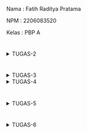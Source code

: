 Nama    : Fatih Raditya Pratama

NPM     : 2206083520

Kelas   : PBP A
#
<details>
<summary>TUGAS-2</summary>
1.  
Membuat proyek baru di Django:  

-pertama bikin directory baru  

-nyalakan virtual environment di directory dan masukkan requirements.txt yang berisi
requirements yang dibutuhkan  

-install semua lewat pip install  

-menjalankan command "python manage.py startapp ('app name')"di directory  

-tambahkan 'app name'(disini namanya 'main') di installed_apps dalam settings.py direktori project  

-Setelah itu kita akan mmebuat directory templates dalam directory 'main' dan akan menambahkan
main.html ke dalamnya  

-Untuk membuat models, kita bisa melakukan:  
```python
class Product(models.Model):
    name = models.CharField(max_length=255)
    amount = models.IntegerField()
    description = models.TextField()
```


untuk name, amount, dan description, pakai field yang sesuai, untuk
models.Model adalah kelas dasar yang digunakan untuk mendefinisikan model dalam Django.
Tidak lupa setelah ini kita perlu migrasi model data ini  untuk mengubah struktur tabel basis data 
sesuai dengan perubahan model yang didefinisikan dalam kode, kita bisa melakukan migrasi dengan cara:

python manage.py makemigrations ---> makemigrations menciptakan berkas migrasi yang berisi perubahan model yang belum diaplikasikan ke dalam basis data

diikuti dengan

python manage.py migrate ---> migrate mengaplikasikan perubahan model yang ada di basis data

-Setelah pembuatan model dan migrasi model selesai, kita bisa membuat function di views untuk di return ke html kita dengan cara:
```python
def show_main(request):
    context = {
        'name': 'Fatih Raditya Pratama',
        'class': 'PBP A',
    }

    return render(request, "main.html", context)

```

-Kita bisa melakukan routing ke main.html dengan cara:
```python
from django.urls import path, include
from main.views import show_main

app_name = 'main'

urlpatterns = [
    path('', show_main, name='show_main'),
    path('main/',include('main.urls'))
]
```
path 'main/' akan mengarahkan ke urls.py di directory main

-Setelah semua ini selesai, kita tinggal commit dan push ke repository github dan hubungkan ke adaptable

2.
![BAGAN-WebBasedDjangoApp!](PBP-Tugas2.png)

-Jadi, saat client melakukan request, dan jika valid diterima oleh web server, dan
diturunkan ke Django
-Django menentukan URL
-URL akan menentukan view mana yang dipilih
-view akan mengambil model
-models tersebut digunakan view untuk diteruskan ke template(html)
-template(html) diteruskan dan ditampilkan ke pengguna

3.
Venv(Virtual Environment), berguna untuk menjalankan project dengan dependencies yang berbeda-beda dalam
satu sistem operasi yang sama.


4. 
Perbedaan MVC, MVT, dan MVVM
-MVC(Model-View-Controller)
-MVT(Model-View-Template)
-MVVM(Model-View-Viewmodel)
Pada ketiga ini, model dan view itu sama, model untuk mengelola data aplikasi dan
view adalah bagian yang mengatur bagaimana data dari model ditampilkan ke user.

-Pada MVC, Controller bertanggung jawab untuk menerima input dari user dan mengupdate
view dan model
-Pada MVT, Template bertanggung jawab untuk menampilkan hasil kepada user (biasanya html)
-Pada MVVM, ViewModel bertanggung jawab untuk menghubungkan view dan model, jadi kayak
semacam gabungan antara view dan model

P.S
Selain 2 tes di tests.py saya menambahkan satu test lagi
</details>

#
<details>
<summary>TUGAS-3</summary>


1.
Perbedaan form POST dan form GET pada Django:

POST
Metode POST mengirimkan data sebagai bagian dari permintaan HTTP, yang tidak terlihat di URL

GET
Metode GET bundling data menjadi string yang nantinya akan ditampilkan pada URL.

Sumber:
https://docs.djangoproject.com/en/4.2/topics/forms/#:~:text=GET%20and%20POST%20are%20typically,the%20state%20of%20the%20system.

2.
HTML vs XML vs Json

HTML: HTML memiliki elemen khusus dan atribut yang digunakan untuk menentukan struktur dan tampilan konten web, jadi biasanya digunakan untuk halaman web, html juga bisa diubah tampilannya dengan menggunakan CSS dan Javascript.

XML: Dokumen XML membentuk struktur seperti tree yang dimulai dari root, lalu branch, hingga berakhir pada leaves. Dokumen XML harus mengandung sebuah root element yang merupakan parent dari elemen lainnya. XML memungkinkan penggunaan karakteristik khusus dan definisi dari dokumen karena XML didesain menjadi self-descriptive, kita bisa paham apa yang ada di XML dengan membaca XML nya. XML lebih mudah dibaca bagi orang awam.

Json: Json merupakan pasangan *key* *value* pair seperti dictionary pada Python dan map di Java, Json akan lebih sulit dipahami bagi orang awam yang melihat tapi pasti akan lebih mudah dipahami bagi pengembang karena Json merupakan turunan dari Javascript.

3.
Kenapa Json sering digunakan?

Json adalah turunan dari Javascript sehingga orang-orang yang berpangalaman dengan Javascript tentunya akan lebih suka menggunakan Json, dan karena Javascript juga banyak yang pakai, pasti yang pakai Json juga banyak. Selain itu, Json dinilai *lightweight*.

4.
-Making Forms

Untuk membuat forms pertama kita buat file forms.py di main aplikasi, kita bisa menggunakan
ModelForm dari Django dan import Product dari models yang ada di main, setelah itu, kita bisa
assign model=Product untuk menyimpan objek yang dibuat di form menjadi objek Product. Setelah itu
kita akan menambahkan fields yang telah kita buat di models yaitu name,price, dan description.

Setelah membuat forms.py kita bisa menambahkan method create_product di views untuk menambahkan
product yang kita buat di form ketika kita submit form-nya. kita declare form = ProductForm(request.POST or None) 
untuk membuat ProductForm berdasarkan input user di request.POST. Setelah itu, kita bisa cek apakah form nya
sudah valid atau belum dan kita simpan. Kita juga bisa gunakan HTTPResponseRedirect untuk redirect setelah data form
berhasil di simpan. 

Setelah itu, kita bisa menambahkan products nya di fungsi show_main yang ada di views untuk menampilkannya. Dan juga
kita harus menambahkan fungsi create_product di urls.py dan menambahkan path untuk menuju halaman form pembuatan product.
Setelah itu barulah kita buat halaman html nya.

2&3.  

-Menambahkan fungsi di views untuk Show HTML, XML, JSON, XML by ID, dan JSON by ID  

-Menambahkan routing  

-HTML:  

fungsi untuk show HTML sudah ada dari tugas sebelumnya yaitu show_main yang akan menggunakan fungsi render untuk mengambil 3 argumen yaitu context, request, dan main.html yang nantinya akan di render di satu main.html

-XML:  

Untuk mengembalikan data dalam bentuk XML kita bisa menggunakan serializer dan HTTPResponse, serializer digunakan untuk
mengubah/transalasi objek menjadi XML, lalu kita akan membuat fungsi show_xml yang akan return HTTPResponse untuk menampilkan
objek dalam bentuk xml
```python
return HttpResponse(serializers.serialize("xml", data), content_type="application/xml")
```
HTTPResponse berguna untuk mengembalikan menjadi laman yang bisa dilihat, setelah ini tidak lupa kita akan menambahkan path di
urls.py untuk menampilkan laman dalam fomat xml
```python
path('xml/', show_xml, name='show_xml'),
```
-JSON:  

Untuk JSon juga sama, menggunakan serializer dan HTTPResponse dan tidak lupa menambahkan path di urls.py untuk show dalam format
json, bentuk return dan path nya hanya tinggal diganti dengan json
```python
return HttpResponse(serializers.serialize("json", data), content_type="application/json")
```
ini routing nya
```python
path('json/', show_json, name='show_json'),
```
-XML & Json by ID:  

Sekarang untuk return data berdasarkan ID dalam XML dan Json kita bisa menambahkan variabel baru seperti ini.
```python
data = Product.objects.filter(pk=id)
```
Yang akan menyimpan hasil query dari data dengan id tertentu. Setelah itu barulah kita return seperti biasa
menggunakan HTTPResponse dan juga serializer, xml untuk format xml dan json untuk format json(sama seperti sebelum-sebelumnya). Tidak lupa kita akan menambahkan routing di urls.py, sama seperti sebelumnya:
```python
path('xml/<int:id>/', show_xml_by_id, name='show_xml_by_id'),

path('json/<int:id>/', show_json_by_id, name='show_json_by_id'),
```

Seperti di atas.

Screenshot Postman

![ScreenshotPostmanHTML!](PBP-Tugas3-1.png)
![ScreenshotPostmanXML!](PBP-Tugas3-2.png)
![ScreenshotPostmanJSON!](PBP-Tugas3-3.png)
![ScreenshotPostmanXMLByID!](PBP-Tugas3-4.png)
![ScreenshotPostmanJsonByID!](PBP-Tugas3-5.png)

Function untuk show jumlah barang yang ada:

Kita bisa import fungsi sum yang ada dari library django dan aggregate, fungsi sum berguna untuk
menjumlahkan numericalField, integer, float, dsb. Aggregate sendiri adalah method yang diperlukan
jika ingin menggunakan fungsi-fungsi seperti Sum, Avg, Count, Max, Min, dll. Ini semua karena
Sum, Avg, Count, Max, Min, dll itu adalah bagian dari aggregate functions yang membutuhkan aggregate
method. Berikut adalah code nya:
```python
def show_main(request):
    ...
    total_amount = products.aggregate(Sum('amount'))['amount__sum']

    context = {
        ....
        'totalAmount': total_amount,
    }

    return render(request, "main.html", context)
```
#
</details>
<details>
<summary>TUGAS-4</summary>

##
Register:

Dengan memanfaatkan UserCreationForm bawaan, kita bisa membuat tampilan html baru dan akan lakukan routing ke page tersebut, lalu dengan fungsi register di views.py dengan query berdasarkan input user di {request.POST} dan pada akhirnya akan return kembali ke main

```python
def register(request):
    form = UserCreationForm()

    if request.method == "POST":
        form = UserCreationForm(request.POST)
        if form.is_valid():
            form.save()
            messages.success(request, 'Your account has been successfully created!')
            return redirect('main:login')
    context = {'form':form}
    return render(request, 'register.html', context)
```
###
Login:

Membuat login page, kita perlu membuat suatu fungsi lagi di views.py dan akan memanfaatkan {authenticate} dan {login} dari library django, authenticate(request, username=username, password=password) digunakan untuk melakukan autentikasi pengguna berdasarkan username dan password yang diterima dari permintaan (request) yang dikirim oleh pengguna saat login. Setelah itu, kita akan buat page login.html tidak lupa dengan routing, login.html adalah sarana untuk user login dan kita akan restriksi page main dengan cara menambahkan 
```python
@login_required(login_url='/login')
```
pada fungsi show_main agar mengarahkan page ke login.html, jadi user harus login untuk melihat page main.
###
Logout:

Untuk logout, kita bisa memanfaatkan logout dari django, user akan logout berdasarkan input user dan jika logout akan kembali ke page login.
```python
def logout_user(request):
    logout(request)
    return redirect('main:login')
```
Untuk input dari user sendiri kita bisa menambahkan button logout di main.html
###
Dummy Account:

Membuat dummy account, kita bisa menggunakan fitur register yang sudah dibuat sebelumnya, saya akan membuat dua dummy account masing-masing bernama bader dan franku. Masing-masing dengan tiga data unique.
####
bader:

Akun bader berisi tiga item: HG 1/144 MS-06s Char's Zaku-II, HG 1/144 MS-05s Char's Zaku-I, dan 1/100 Full-Mechanics Gundam Aerial 

franku:

Akun franku berisi tiga item: PG RX 0 1/60 Unicorn Gundam, PG 1/60 GN-001 Gundam Exia, dan PG MS-06 F 1/60 Zaku II
###
Menghubungkan model item dengan user:

Hal ini dilakukan supaya setiap account punya item-item unik tersendiri yang berbeda dengan akun lain. Untuk melakukan ini, kita bisa menambahkan model user di models.py directory main, lalu tambahkan di class product,
```python
class Product(models.Model):
    user = models.ForeignKey(User, on_delete=models.CASCADE)
    ...
```
Jadi, sebuah product akan terasosiasi dengan seorang user dengan suatu ForeignKey. Setelah itu, pada fungsi create_product di views.py bisa kita edit menjadi;
```python
def create_product(request):
 form = ProductForm(request.POST or None)

 if form.is_valid() and request.method == "POST":
     product = form.save(commit=False)
     product.user = request.user
     product.save()
     return HttpResponseRedirect(reverse('main:show_main'))
 ...
```
param commit=false berguna untuk mencegah Django untuk tidak langsung menyimpan objek yang dibuat ke dalam database, jadi objek tersebut bisa dimodifikasi dahulu sebelum disimpan. Pada kasus ini, kita akan mengisi field user dengan objek User dari return value request.user yang sedang terotorisasi untuk menandakan bahwa objek tersebut dimiliki oleh pengguna yang sedang login.
###
User details and cookies:

Untuk menambahkan detail seperti siapa yang sedang login, kita bisa menambahkan di context fungsi show_main seperti ini:
```python
def show_main(request):
    products = Product.objects.filter(user=request.user)

    context = {
        'name': request.user.username,
    ...
...
```
Dimana request.user.username akan me return username dari user yang sedang login. Untuk cookies sendiri, seperti last login nya kapan, kita bisa menambahkan di login_user;
```python
...
if user is not None:
    login(request, user)
    response = HttpResponseRedirect(reverse("main:show_main")) 
    response.set_cookie('last_login', str(datetime.datetime.now()))
    return response
...
```
Jadi dengan penambahan cookie last login, kita akan menyimpan string berupa datetime dari saat user tersebut login, dan untuk menampilkannya di main, kita tinggal menambahkan seperti di context views.py dan tampilkan di main di bawah tombol logout seperti ini;
```python
context = {
    'name': 'Pak Bepe',
    'class': 'PBP A',
    'products': products,
    'last_login': request.COOKIES['last_login'],
}
```
```html
...
<h5>Sesi terakhir login: {{ last_login }}</h5>
...
```
Oh iya, tidak lupa, kita juga akan delete cookie last_login saat logout, kita bisa menambahkan seperti ini di fungsi logout_user;
```python
response.delete_cookie('last_login')
```
##
###
Apa itu Django UserCreationForm?

Django UserCreationForm adalah impor formulir bawaan yang memudahkan pembuatan formulir pendaftaran pengguna dalam aplikasi web. Dengan formulir ini, pengguna baru dapat mendaftar dengan mudah di situs web Anda tanpa harus menulis kode dari awal. Tapi kekurangan dari UserCreationForm ini adalah adanya keterbatasan dalam kustomisasi UI dan tidak suitable untuk penggunaan yang lebih kompleks.
###
Apa perbedaan antara autentikasi dan otorisasi dalam konteks Django, dan mengapa keduanya penting?

Authentication adalah proses untuk mengetahui siapa ini, siapa yang sedang menggunakan, contoh dari authentication adalah login. Tujuan dari adanya authentication adalah untuk memastikan sang pengguna adalah orang yang di klaim.

Authorization adalah proses verifikasi untuk memastikan apakah kita punya akses terhadap sesuatu. Jika tidak ada authorization, maka pengguna random bisa saja menghapus sesuatu yang penting milik pengguna tertentu.

Keduanya ini sangatlah penting karena dua ini adalah dasar konsep keamanan aplikasi web.
###
Cookies?

Cookies adalah data kecil yang disimpan pada perangkat pengguna oleh browser web sebagai respons atas permintaan dari server web. Data ini dapat berupa informasi singkat, seperti pengenal sesi, preferensi pengguna, atau informasi lainnya yang diperlukan oleh aplikasi web. Cookies memungkinkan aplikasi web untuk menyimpan informasi di perangkat pengguna dan mengaksesnya kembali di masa mendatang. Cookies pada django pada dasarnya juga melakukan hal yang sama.
###
Apakah penggunaan cookies aman secara default dalam pengembangan web, atau apakah ada risiko potensial yang harus diwaspadai?

Walaupun cookies adalah hal yang umum dalam sebuah aplikasi web, tapi kita harus tetap waspada karena cookies bisa saja melanggar hak privasi kita dan mengambil data-data pribadi tanpa izin.
</details>

#
<details>
<summary>TUGAS-5</summary>

##
Pertama kita menambahkan bootstrap, CSS, dan JS,setelah itu, saya menambahkan navbar pada main
```html
<nav class="navbar navbar-expand-lg navbar-dark bg-dark">
        <div class="container-fluid">
            <a class="navbar-brand" href="#">Welcome, {{name}}</a>
            <a style = "border-color: darkgrey; border-style: solid; padding: 0.01 rem; border-width: 5px;" href="{% url 'main:logout' %}">
                <button>
                    Logout
                </button>
            </a>
        </div>
    </nav>
```
di sini navbar saya memiliki brand yang berisi sapaan pada username, lalu ada button 'Logout' yang akan menggiring user ke fungsi logout.

Selanjutnya, saya mengubah tampilan pada main.html menggunakan card, dan utk objek terakhir, akan diberi warna berbeda dari card sebelumnya
```html
 <div class="row">
        {% for product in products %}
            <div class="col-md-4 mb-3{% if forloop.last %} last-card{% endif %}">
                <div class="card custom-card{% if forloop.last %} last-product-card{% endif %}">
                    <div class="card-body">
                        <h5 class="card-title">{{ product.name }}</h5>
                        <p class="card-text">Amount: {{ product.amount }}</p>
                        <p class="card-text"> Description:<br>
                            {{ product.description|linebreaks }}</p>
                        <p class="card-text">Price: ${{ product.price }}</p>
                        <a href="{% url 'main:edit_product' product.pk %}" class="btn btn-primary btn-sm">Edit</a>
                        <a href="{% url 'main:delete_product' product.pk %}" class="btn btn-danger btn-sm">Delete</a>
                    </div>
                </div>
            </div>
        {% endfor %}
    </div>
    <style>
        .last-product-card {
            background-color: khaki; /* Specify the desired background color */
        }
    </style>
```
Pada saat melakukan looping, saya menambahkan kondisi if loop.last maka last nya menjadi last-product-card yang saya atur background color nya jadi berbeda

Selain di main, saya juga menambahkan navbar pada create_product
```html
{% extends 'base.html' %} 

{% block content %}
<nav class="navbar navbar-expand-lg navbar-dark bg-dark">
    <div class="container-fluid">
        <a class="navbar-brand" href="{% url 'main:show_main' %}">Back to main</a>
        <a href="{% url 'main:logout' %}">
            <button>
                Logout
            </button>
        </a>
    </div>
</nav>
<h1>What would you like to add today?</h1>

<form method="POST">
    {% csrf_token %}
    <table>
        {{ form.as_table }}
        <tr>
            <td></td>
            <td>
                <input type="submit" value="Add Product"/>
            </td>
        </tr>
    </table>
</form>

{% endblock %}
```
Pada brand navbar yang isinya 'back to main' saya menambahkan url utk kembali ke main, jadi tidak hanya sekedar label, jika user click navbar brand, mereka akan dikembalikan ke main. Satu lagi, saya menambahkan 'price' di models karena sepertinya diperlukan.
<br>
PERTANYAAN
1. Selectors

-Element selector:
Memungkinkan utk mengubah properti utk semua elemen yang memiliki tag HTML yang sama
Ini biasanya digunakan kalau kita ingin apply style yang sama utk satu elemen di website kita

-ID selector:
Selector menggunakan id, id unique utk satu halaman web, id dapat ditambahkan pada template HTML
Id selector digunakan jika kita ingin apply suatu style spesifik ke satu halaman

-Class selector:
Class selector memungkinkan utk mengelompokkan elemen dengan karakteristik sama
Jadinya class selector digunakan jika kita ingin apply suatu style utk sekelompok elemen dengan karakteristik sama

2. Margin and Padding

Margin: ruang di luar elemen, digunakan utk mengatur jarak di luar, jadi ga keliatan numpuk atau terlalu berdempetan

Padding: padding digunakan untuk membatasi konten dalam elemen, seperti batas ujung paragraf di word, ga sampai di pinggir kertas nya

3. Bootstrap vs Tailwind

Bootstrap sudah memiliki elemen siap pakai, jadi utk komponen-komponen sudah di pre-design oleh bootstrap, 

Tailwind adalah framework utility-first, yang berarti itu memberikan banyak utility classes yang dapat langsung digunakan di HTML untuk membangun desain. Lebih banyak fokus pada penggunaan kelas yang menggambarkan apa yang ingin dicapai, bukan penggunaan komponen

Jadi, bootstrap digunakan jika kita perlu bekerja cepat, karena komponen-komponen sudah di pre-design oleh bootstrap, sedangkan utk Tailwind, itu bagus jika kita ingin benar2 kustomisasi secara bebas dan tidak terikat pada suatu hal spesifik.
</br>
</details>

#
<details>
<summary>TUGAS-6</summary>

##
<br>
1.

*Perbedaan Synchronous dan Asynchronous Programming:*

*Synchronous*
Synchronous Programming berarti program berjalan per satu waktu, artinya program akan menunggu satu tugas selesai sebelum menjalankan tugas yang lain, jika ada tugas yang memakan waktu, program akan berhenti dan menjalankan tugas tersebut sampai selesai sebelum lanjut ke eksekusi berikutnya.

*Asynchronous*
Asynchronous programming, tugas-tugas dieksekusi secara mandiri, jadi tidak menghalangi eksekusi tugas lain, ini memungkinkan program melakukan suatu multi-tasking dan meningkatkan efisiensi dari program.
</br>

##
<br>
2.

*Paradigma Event-driven Programming*

Even-driven programming berarti bahwa alur eksekusi dari program ditentukan oleh event yang terjadi pada program, dalam AJAX, sering digunakan untuk mengatasi interaksi secara _asynchronous_. Jadi, misalkan seorang user klik suatu button, mencari sesuatu di search bar, membuka menu tertentu, login, logout, itu semua merupakan bagian dari event-driven programming, contohnya dalam tugas kali ini adalah _'button-add'_ yang menerapkan '_.onclick_'.

```javascript
document.getElementById("button_add").onclick = addProduct
```
*.onclick* di sini menandakan terjadinya sebuah event click di button-add.
</br>

##
<br>
3.

*Penerapan Asynchronous Programming pada AJAX*

Seperti yang dijelaskan di awal, bahwa _asynchronous_ programming adalah sebuah cara programming yang membuat program berjalan lebih efisien karena tidak harus melakukan tugas-tugas secara bergantian di satu waktu, tetapi bisa melakukan banyak tugas pada satu waktu.

Dalam AJAX, kita bisa menerapkan hal ini untuk membuat pengguna tidak perlu melakukan _refresh_ pada halaman setiap kali ada _update_ informasi. Jadi, _asynchronous_ dalam AJAX memungkinkan untuk mengirim permintaan kepada server secara _asynchronous_ sehingga memungkinkan pengguna tidak terhenti selama pengiriman data.
</br>

##
<br>
4.

**Mengambil Item as JSon dan menambahkan product dengan AJAX**

Ini dibutuhkan supaya kita bisa menggunakan Json utk AJAX
```JS
def get_product_json(request):
    product_item = Product.objects.all()
    return HttpResponse(serializers.serialize('json', product_item))

@csrf_exempt
def add_product_ajax(request):
    if request.method == 'POST':
        name = request.POST.get("name")
        amount = request.POST.get("amount")
        price = request.POST.get("price")
        description = request.POST.get("description")
        user = request.user

        new_product = Product(name=name, amount=amount,price=price, description=description, user=user)
        new_product.save()

        return HttpResponse(b"CREATED", status=201)

    return HttpResponseNotFound()
```
di atas adalah 2 function utk mendapatkan product as json dan menambahkan product dgn AJAX

**Cards jadi AJAX**
```JS
 productsJson.forEach((item) => {
    //ini gatau knp tapi url nya harus diginiin baru bisa
    const urlEdit = "{% url 'main:edit_product' id=1 %}".replace(/1/, item.pk.toString())
    const urlDel = "{% url 'main:delete_product' id=1 %}".replace(/1/, item.pk.toString())
    const urlIncr = "{% url 'main:increment_product' id=1 %}".replace(/1/, item.pk.toString())
    const urlDecr = "{% url 'main:decrement_product' id=1 %}".replace(/1/, item.pk.toString())
    //g utk ganti semua kemunculan \n, bukan cuma satu doang,/ adalah karakter awal untuk memulai ungkapan reguler, 
    //\n adalah karakter newline yang ingin diganti, dan g adalah modifikasi yang menunjukkan bahwa kita ingin menggantikan 
    //semua kemunculan karakter newline dalam string, bukan hanya yang pertama.
    const formattedDescription = item.fields.description.replace(/\n/g, '<br>');
    htmlString += ` 
    <div class="col-md-auto mb-auto">
        <div class="card custom-card">
            <div class="card-body">
                <h5 class="card-title">${ item.fields.name }</h5>
                <p class="card-text">Amount: ${ item.fields.amount }</p>
                <p class="card-text"> Description:<br>
                    ${ formattedDescription }</p>
                <p class="card-text">Price:  $${ item.fields.price }</p>    
                <a href="${urlEdit}" class="btn btn-primary btn-sm">Edit</a>
                <a href="${urlDel}" class="btn btn-danger btn-sm">Delete</a>
                <a href="${urlIncr}" class="btn btn-success btn-sm" id="button_incr">+</a>
                <a href="${urlDecr}" class="btn btn-warning btn-sm" id="button_decr">-</a>
            </div>
        </div>
    </div>` 
```
Jadi utk setiap product kita ubah url nya jadi variabel dan gunakan dalam AJAX nya

**ADD Product**

Dengan fungsi yang tadi, kita bisa menambahkan modal supaya tidak perlu pindah-pindah halaman

```html

    <div class="modal fade" id="exampleModal" tabindex="-1" aria-labelledby="exampleModalLabel" aria-hidden="true">
        <div class="modal-dialog">
            <div class="modal-content">
                <div class="modal-header">
                    <h1 class="modal-title fs-5" id="exampleModalLabel">Add New Product</h1>
                    <button type="button" class="btn-close" data-bs-dismiss="modal" aria-label="Close"></button>
                </div>
                <div class="modal-body">
                    <form id="form" onsubmit="return false;">
                        {% csrf_token %}
                        <div class="mb-3">
                            <label for="name" class="col-form-label">Name:</label>
                            <input type="text" class="form-control" id="name" name="name"></input>
                        </div>
                        <div class="mb-3">
                            <label for="amount" class="col-form-label">Amount:</label>
                            <input type="number" class="form-control" id="amount" name="amount"></input>
                        </div>
                        <div class="mb-3">
                            <label for="price" class="col-form-label">Price:</label>
                            <input type="number" class="form-control" id="price" name="price"></input>
                        </div>
                        <div class="mb-3">
                            <label for="description" class="col-form-label">Description:</label>
                            <textarea class="form-control" id="description" name="description"></textarea>
                        </div>
                    </form>
                </div>
                <div class="modal-footer">
                    <button type="button" class="btn btn-secondary" data-bs-dismiss="modal">Close</button>
                    <button type="button" class="btn btn-primary" id="button_add" data-bs-dismiss="modal">Add Product</button>
                </div>
            </div>
        </div>
    </div>

    <button type="button" class="btn btn-primary" data-bs-toggle="modal" data-bs-target="#exampleModal">Add Product by AJAX</button>
```
kita menambahkan button yang akan menampilkan modal

Lalu kita akan hubungkan fungsi add_product_ajax yang ada di path /create-ajax/ dengan modal, ini bisa dilakukan dengan cara 
```html
<Script>
     function addProduct() {
            fetch("{% url 'main:add_product_ajax' %}", {
                method: "POST",
                body: new FormData(document.querySelector('#form'))
            }).then(refreshProducts)
    
            document.getElementById("form").reset()
            refreshProducts()
            return false
        }
        document.getElementById("button_add").onclick = addProduct
</Script>
```

Jadi button tadi akan di assign dengan fungsi addProduct yang mengambil fungsi dari views di path /create-ajax/
</br>
</details>